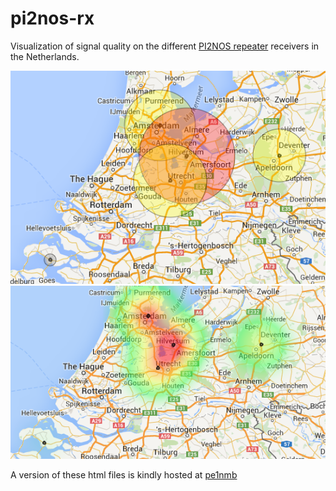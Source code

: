 pi2nos-rx
=========

Visualization of signal quality on the different [PI2NOS repeater](http://www.hobbyscoop.nl/) receivers in the Netherlands.

![Screenshot of Circles](https://raw.githubusercontent.com/realrolfje/pi2nos-rx/master/screenshot-circles.png)
![Screenshot of Heatmap](https://raw.githubusercontent.com/realrolfje/pi2nos-rx/master/screenshot-heatmap.png)

A version of these html files is kindly hosted at [pe1nmb](http://echolink.pe1nmb.nl/repeaters)